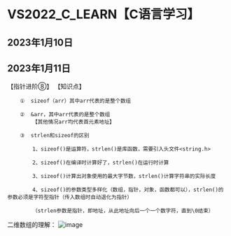 # VS2022_C_LEARN【C语言学习】
## 2023年1月10日
## 2023年1月11日

【指针进阶⑧】
【知识点】

		①  sizeof（arr）其中arr代表的是整个数组
	
		②  &arr，其中arr代表的是整个数组
			【其他情况arr均代表首元素地址】

		③  strlen和sizeof的区别

			1、sizeof()是运算符，strlen()是库函数，需要引入头文件<string.h>
	
			2、sizeof()在编译时计算好了，strlen()在运行时计算
	
			3、sizeof()计算出对象使用的最大字节数，strlen()计算字符串的实际长度
	
			4、sizeof()的参数类型多样化（数组，指针，对象，函数都可以），strlen()的参数必须是字符型指针（传入数组时自动退化为指针）
	
			（strlen参数是指针，即地址，从此地址向后一个一个数字符，直到\0结束）                 

二维数组的理解：
![image](https://user-images.githubusercontent.com/78026898/212325377-f46cc2ea-cd8f-4ecd-bbdc-0cb8df46e288.png)

